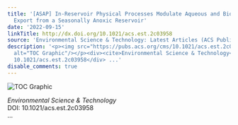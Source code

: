 ```yaml
---
title: '[ASAP] In-Reservoir Physical Processes Modulate Aqueous and Biological Methylmercury
  Export from a Seasonally Anoxic Reservoir'
date: '2022-09-15'
linkTitle: http://dx.doi.org/10.1021/acs.est.2c03958
source: 'Environmental Science & Technology: Latest Articles (ACS Publications)'
description: '<p><img src="https://pubs.acs.org/cms/10.1021/acs.est.2c03958/asset/images/medium/es2c03958_0008.gif"
  alt="TOC Graphic"/></p><div><cite>Environmental Science & Technology</cite></div><div>DOI:
  10.1021/acs.est.2c03958</div> ...'
disable_comments: true
---
```

<p><img src="https://pubs.acs.org/cms/10.1021/acs.est.2c03958/asset/images/medium/es2c03958_0008.gif" alt="TOC Graphic"/></p><div><cite>Environmental Science & Technology</cite></div><div>DOI: 10.1021/acs.est.2c03958</div> ...